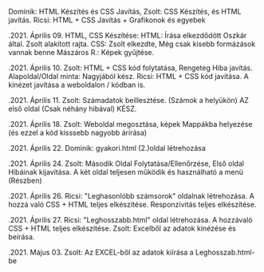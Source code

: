 Dominik: HTML Készítés és CSS Javítás, Zsolt: CSS Készítés, és HTML javítás. Ricsi: HTML + CSS Javítás + Grafikonok és egyebek

.2021. Április 09.
HTML, CSS Készítése:
HTML: Írása elkezdődött Oszkár által. Zsolt alakított rajta.
CSS: Zsolt elkezdte, Még csak kisebb formázások vannak benne
Mászáros R.: Képek gyűjtése.

.2021. Április 10.
Zsolt: HTML + CSS kód folytatása, Rengeteg Hiba javítás.
Alapoldal/Oldal minta: Nagyjából kész.
Ricsi: HTML + CSS kód javítása. 
A kinézet javítása a weboldalon / kódban is.

.2021. Április 11.
Zsolt: Számadatok beillesztése. (Számok a helyükön)
AZ első oldal (Csak néhány hibával) KÉSZ.

.2021. Április 18.
Zsolt: Weboldal megosztása, képek Mappákba helyezése (és ezzel a kód kisssebb nagyobb árírása)

.2021. Április 22.
Dominik: gyakori.html (2.)oldal létrehozása

.2021. Április 24.
Zsolt: Második Oldal Folytatása/Ellenőrzése, Első oldal Hibáinak kijavítása. A két oldal teljesen működik és használható a menü (Részben)

.2021. Április 26.
Ricsi: "Leghasonlóbb számsorok" oldalnak létrehozása. A hozzá való CSS + HTML teljes elkészítése. Responzivitás teljes elkészítése.

.2021. Április 27.
Ricsi: "Leghosszabb.html" oldal létrehozása. A hozzávaló CSS + HTML teljes elkészítése.
Zsolt: Excelből az adatok kinézése és beírása.

.2021. Május 03.
Zsolt: Az EXCEL-ből az adatok kiírása a Leghosszab.html-be
